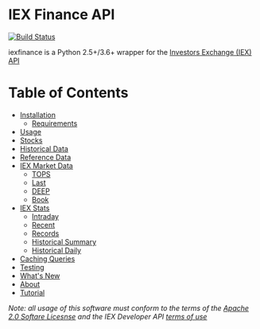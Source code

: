 # IEX Finance API

[![Build Status](https://travis-ci.org/addisonlynch/iexfinance.svg?branch=master)](https://travis-ci.org/addisonlynch/iexfinance)

iexfinance is a Python 2.5+/3.6+ wrapper for the [Investors Exchange (IEX)](https://iextrading.com) [API](https://iextrading.com/developer) 


# Table of Contents

* [Installation](install.md)
	* [Requirements](install.md#dependencies)
* [Usage](usage.md)
* [Stocks](stocks.md)
* [Historical Data](historical.md)
* [Reference Data](ref.md)
* [IEX Market Data](market.md)
	* [TOPS](market.md#TOPS)
	* [Last](market.md#Last)
	* [DEEP](market.md#DEEP)
	* [Book](market.md#Book)
* [IEX Stats](stats.md)
	* [Intraday](stats.md#Intraday)
	* [Recent](stats.md#Recent)
	* [Records](stats.md#Records)
	* [Historical Summary](stats.md#Historical-Summary)
	* [Historical Daily](stats.md#Historical-Daily)
* [Caching Queries](caching.md)
* [Testing](testing.md)
* [What's New](whatsnew.md)
* [About](about.md)
* [Tutorial](tutorial.md)


*Note: all usage of this software must conform to the terms of the [Apache 2.0 Softare Licesnse]("https://github.com/addisonlynch/iexfinance/blob/master/LICENSE.txt") and the IEX Developer API [terms of use]("https://iextrading.com/api-terms/")*


